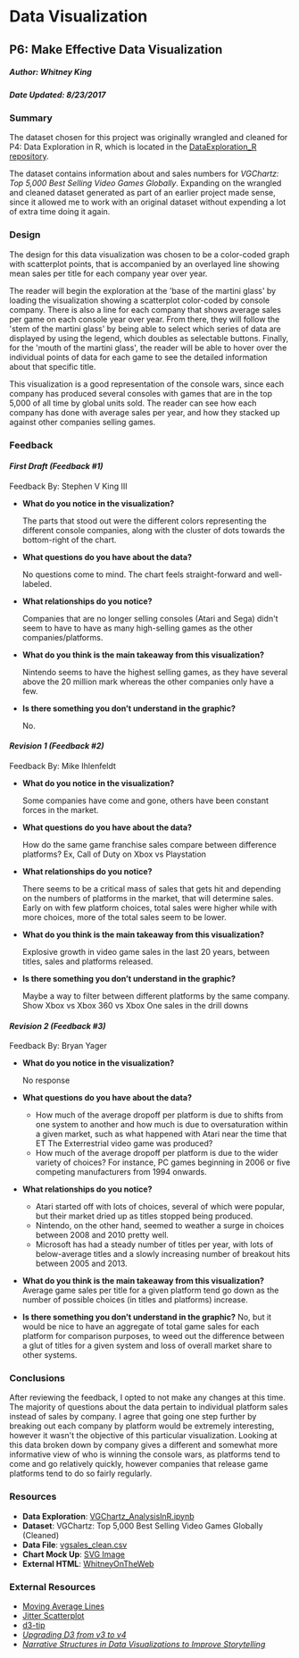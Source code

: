 # Data Visualization
## P6: Make Effective Data Visualization
##### Author: Whitney King
##### Date Updated: 8/23/2017 

### Summary

The dataset chosen for this project was originally wrangled and cleaned for P4: Data Exploration in R, which is located in the [DataExploration_R repository](https://github.com/WhitneyOnTheWeb/DataExploration_R). 

The dataset contains information about and sales numbers for *VGChartz: Top 5,000 Best Selling Video Games Globally*. Expanding on the wrangled and cleaned dataset generated as part of an earlier project made sense, since it allowed me to work with an original dataset without expending a lot of extra time doing it again.

### Design

The design for this data visualization was chosen to be a color-coded graph with scatterplot points, that is accompanied by an overlayed line showing mean sales per title for each company year over year. 

The reader will begin the exploration at the 'base of the martini glass' by loading the visualization showing a scatterplot color-coded by console company. There is also a line for each company that shows average sales per game on each console year over year. From there, they will follow the 'stem of the martini glass' by being able to select which series of data are displayed by using the legend, which doubles as selectable buttons. Finally, for the 'mouth of the martini glass', the reader will be able to hover over the individual points of data for each game to see the detailed information about that specific title.

This visualization is a good representation of the console wars, since each company has produced several consoles with games that are in the top 5,000 of all time by global units sold. The reader can see how each company has done with average sales per year, and how they stacked up against other companies selling games.

### Feedback

#### *First Draft (Feedback #1)*

Feedback By:  Stephen V King III

- **What do you notice in the visualization?**

   The parts that stood out were the different colors representing the different console companies, along with the cluster of dots towards the bottom-right of the chart.

- **What questions do you have about the data?**

   No questions come to mind. The chart feels straight-forward and well-labeled.

- **What relationships do you notice?**

   Companies that are no longer selling consoles (Atari and Sega) didn't seem to have to have as many high-selling games as the other companies/platforms.

- **What do you think is the main takeaway from this visualization?**

   Nintendo seems to have the highest selling games, as they have several above the 20 million mark whereas the other companies only have a few.

- **Is there something you don’t understand in the graphic?**

   No.


#### *Revision 1 (Feedback #2)*

Feedback By:  Mike Ihlenfeldt

- **What do you notice in the visualization?**

   Some companies have come and gone, others have been constant forces in the market.

- **What questions do you have about the data?**

   How do the same game franchise sales compare between difference platforms? Ex, Call of Duty on Xbox vs Playstation

- **What relationships do you notice?**

   There seems to be a critical mass of sales that gets hit and depending on the numbers of platforms in the market, that will determine sales. Early on with few platform choices, total sales were higher while with more choices, more of the total sales seem to be lower.

- **What do you think is the main takeaway from this visualization?**

   Explosive growth in video game sales in the last 20 years, between titles, sales and platforms released.

- **Is there something you don’t understand in the graphic?**

   Maybe a way to filter between different platforms by the same company. Show Xbox vs Xbox 360 vs Xbox One sales in the drill downs


#### *Revision 2 (Feedback #3)*

Feedback By:  Bryan Yager

- **What do you notice in the visualization?**

   No response

- **What questions do you have about the data?**

   - How much of the average dropoff per platform is due to shifts from one system to another and how much is due to oversaturation within a given market, such as what happened with Atari near the time that ET The Exterrestrial video game was produced?
   - How much of the average dropoff per platform is due to the wider variety of choices? For instance, PC games beginning in 2006 or five competing manufacturers from 1994 onwards. 

- **What relationships do you notice?**

   - Atari started off with lots of choices, several of which were popular, but their market dried up as titles stopped being produced.
   - Nintendo, on the other hand, seemed to weather a surge in choices between 2008 and 2010 pretty well.
   - Microsoft has had a steady number of titles per year, with lots of below-average titles and a slowly increasing number of breakout hits between 2005 and 2013.

- **What do you think is the main takeaway from this visualization?**
   Average game sales per title for a given platform tend go down as the number of possible choices (in titles and platforms) increase. 

- **Is there something you don’t understand in the graphic?**
   No, but it would be nice to have an aggregate of total game sales for each platform for comparison purposes, to weed out the difference between a glut of titles for a given system and loss of overall market share to other systems.

### Conclusions

After reviewing the feedback, I opted to not make any changes at this time. The majority of questions about the data pertain to individual platform sales instead of sales by company. I agree that going one step further by breaking out each company by platform would be extremely interesting, however it wasn't the objective of this particular visualization. Looking at this data broken down by company gives a different and somewhat more informative view of who is winning the console wars, as platforms tend to come and go relatively quickly, however companies that release game platforms tend to do so fairly regularly.


### Resources

- **Data Exploration**:  [VGChartz_AnalysisInR.ipynb](https://github.com/WhitneyOnTheWeb/DataExploration_R/blob/master/VGCharts_AnalysisInR.ipynb)
- **Dataset**: VGChartz: Top 5,000 Best Selling Video Games Globally (Cleaned)
- **Data File**:  [vgsales_clean.csv](https://github.com/WhitneyOnTheWeb/DataExploration_R/blob/master/vgsales_clean.csv)
- **Chart Mock Up**: [SVG Image](https://github.com/WhitneyOnTheWeb/DataVisualization/blob/master/mockup.svg)
- **External HTML**: [WhitneyOnTheWeb](http://whitneyontheweb.com/data_vis/index.html)

### External Resources

- [Moving Average Lines](https://bl.ocks.org/larsenmtl/e3b8b7c2ca4787f77d78f58d41c3da91)
- [Jitter Scatterplot](http://bl.ocks.org/mkaz/3816112)
- [d3-tip](https://github.com/Caged/d3-tip)
- [*Upgrading D3 from v3 to v4*](https://keithpblog.wordpress.com/2016/07/31/upgrading-d3-from-v3-to-v4/)
- [*Narrative Structures in Data Visualizations to Improve Storytelling*](http://mastersofmedia.hum.uva.nl/blog/2011/05/03/narrative-structures-in-data-visualizations-to-improve-storytelling/)